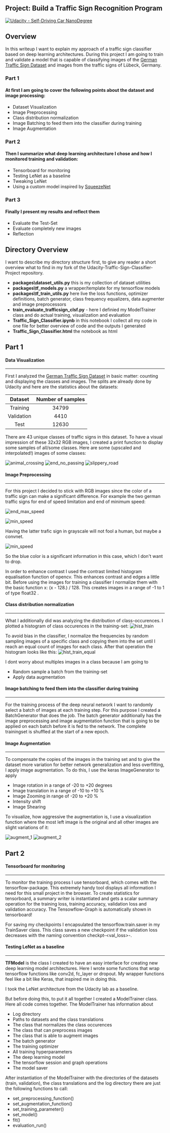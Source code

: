 ## Project: Build a Traffic Sign Recognition Program
[![Udacity - Self-Driving Car NanoDegree](https://s3.amazonaws.com/udacity-sdc/github/shield-carnd.svg)](http://www.udacity.com/drive)

Overview
---
In this writeup I want to explain my approach of a traffic sign classifier based on deep learning architectures. During this project I am going to train and validate a model that is capable of classifying images of the [German Traffic Sign Dataset](http://benchmark.ini.rub.de/?section=gtsrb&subsection=dataset) and images from the traffic signs of Lübeck, Germany. 

### Part 1
#### At first I am going to cover the following points about the dataset and image processing:

  * Dataset Visualization
  * Image Preprocessing
  * Class distribution normalization
  * Image Batching to feed them into the classifier during training
  * Image Augmentation
  
### Part 2
#### Then I summarize what deep learning architecture I chose and how I monitored training and validation:

  * Tensorboard for monitoring
  * Testing LeNet as a baseline
  * Tweaking LeNet
  * Using a custom model inspired by [SqueezeNet](https://arxiv.org/abs/1602.07360)
  
### Part 3 
#### Finally I present my results and reflect them

  * Evaluate the Test-Set 
  * Evaluate completely new images
  * Reflection



## Directory Overview
I want to describe my directory structure first, to give any reader a short overview what to find in my fork of the Udacity-Traffic-Sign-Classifier-Project repository.

  * **packages\dataset_utils.py** this is my collection of dataset utilities
  * **packages\tf_models.py** a wrapper/template for my tensorflow models
  * **packages\tf_train_utils.py** here live the loss functions, optimizer definitions, batch generator, class frequency equalizers, data augmenter and image preprocessors
  * **train_evaluate_trafficsign_clsf.py** - here I definied my ModelTrainer class and do actual training, visualization and evaluation
  * **Traffic_Sign_Classifier.ipynb** in this notebook I collect all my code in one file for better overview of code and the outputs I generated
  * **Traffic_Sign_Classifier.html** the notebook as html
  
  

## Part 1
#### Data Visualization
---
First I analyzed the [German Traffic Sign Dataset](http://benchmark.ini.rub.de/?section=gtsrb&subsection=dataset) in basic matter: counting and displaying the classes and images. The splits are already done by Udacity and here are the statistics about the datasets:

| Dataset | Number of samples |
| :-----: | :---------------: |
| Training | 34799 |
| Validation | 4410 |
| Test | 12630 |

There are 43 unique classes of traffic signs in this dataset. To have a visual impression of these 32x32 RGB images, I created a print function to display some samples of all/some classes. Here are some (upscaled and interpolated!) images of some classes:

![animal_crossing](https://github.com/StefanGerlach/CarND-Traffic-Sign-Classifier-Project/blob/master/images/animal_crossing_example_images.PNG "Examples for animal crossing traffic signs")
![end_no_passing](https://github.com/StefanGerlach/CarND-Traffic-Sign-Classifier-Project/blob/master/images/end_of_no_passing_images_example.PNG "Examples for end of no passing traffic signs")
![slippery_road](https://github.com/StefanGerlach/CarND-Traffic-Sign-Classifier-Project/blob/master/images/slippery_road_images_example.PNG "Examples for slippery road traffic signs")


#### Image Preprocessing
---
For this project I decided to stick with RGB images since the color of a traffic sign can make a significant difference. For example the two german traffic signs for end of speed limitation and end of minimum speed:

![end_max_speed](https://github.com/StefanGerlach/CarND-Traffic-Sign-Classifier-Project/blob/master/images/ende_zulaessige_geschwindigkeit_30.png "Example for end of speed limit")

![min_speed](https://github.com/StefanGerlach/CarND-Traffic-Sign-Classifier-Project/blob/master/images/ende_mindest_geschwindigkeit_30.png "Example for minimum speed")

Having the latter trafic sign in grayscale will not fool a human, but maybe a convnet.

![min_speed](https://github.com/StefanGerlach/CarND-Traffic-Sign-Classifier-Project/blob/master/images/ende_mindest_geschwindigkeit_30_gray.png "Example for minimum speed")

So the blue color is a significant information in this case, which I don't want to drop. 

In order to enhance contrast I used the contrast limited histogram equalisation function of opencv. This enhances contrast and edges a little bit. Before using the images for training a classifier I normalize them with the basic function x: (x - 128.) / 128. This creates images in a range of -1 to 1 of type float32 .


#### Class distribution normalization
---
What I additionally did was analyzing the distribution of class-occurences. I plotted a histogram of class occurences in the training-set:
![hist_train](https://github.com/StefanGerlach/CarND-Traffic-Sign-Classifier-Project/blob/master/images/hist_traindata.png "histogram of class occurences in trainset")

To avoid bias in the classifier, I normalize the frequencies by random sampling images of a specific class and copying them into the set until I reach an equal count of images for each class. After that operation the histogram looks like this:
![hist_train_equal](https://github.com/StefanGerlach/CarND-Traffic-Sign-Classifier-Project/blob/master/images/hist_testdata_equalized.png "histogram of normalized class occurences in trainset")

I dont worry about multiples images in a class because I am going to
  * Random sample a batch from the training-set
  * Apply data augmentation


#### Image batching to feed them into the classifier during training
---
For the training process of the deep neural network I want to randomly select a batch of images at each training step. For this purpose I created a BatchGenerator that does the job. The batch generator additionally has the image preprocessing and image augmentation function that is going to be applied on each batch before it is fed to the network. The complete trainingset is shuffled at the start of a new epoch.


#### Image Augmentation
---
To compensate the copies of the images in the training set and to give the dataset more variation for better network generalization and less overfitting, I apply image augmentation. To do this, I use the keras ImageGenerator to apply 

 * Image rotation in a range of -20 to +20 degrees
 * Image translation in a range of -10 to +10 %
 * Image Zooming in range of -20 to +20 %
 * Intensity shift 
 * Image Shearing

To visualize, how aggressive the augmentation is, I use a visualization function where the most left image is the original and all other images are slight variations of it:

![augment_1](https://github.com/StefanGerlach/CarND-Traffic-Sign-Classifier-Project/blob/master/images/augmentation_0.PNG "Testing image augmentation")
![augment_2](https://github.com/StefanGerlach/CarND-Traffic-Sign-Classifier-Project/blob/master/images/augmentation_1.PNG "Testing image augmentation")



## Part 2
#### Tensorboard for monitoring
---
To monitor the training process I use tensorboard, which comes with the tensorflow-package. This extremely handy tool displays all information I need for this small project in the browser. To create statistics for tensorboard, a summary writer is instantiated and gets a scalar summary operation for the training loss, training accuracy, validation loss and validation accuracy. The Tensowflow-Graph is automatically shown in tensorboard!

For saving my checkpoints I encapsulated the tensorflow.train.saver in my TrainSaver class. This class saves a new checkpoint if the validation loss decreases with the naming convention <logdir>checkpt-<val_loss>-<epoch>.
 
 
#### Testing LeNet as a baseline
---

**TFModel** is the class I created to have an easy interface for creating new deep learning model architectures. Here I wrote some functions that wrap tensorflow functions like conv2d, fc_layer or dropout. My wrapper functions feel like a bit like Keras, that inspired me in doing this. 

I took the LeNet architecture from the Udacity lab as a baseline.

But before doing this, to put it all together I created a ModelTrainer class. Here all code comes together. The ModelTrainer has information about 
  * Log directory
  * Paths to datasets and the class translations
  * The class that normalizes the class occurences
  * The class that can preprocess images
  * The class that is able to augment images
  * The batch generator
  * The training optimizer
  * All training hyperparameters
  * The deep learning model 
  * The tensorflow session and graph operations
  * The model saver
  
After instantiation of the ModelTrainer with the directories of the datasets (train, validation), the class translations and the log directory there are just the following functions to call:

  * set_preprocessing_function()
  * set_augmentation_function()
  * set_training_parameter()
  * set_model()
  * fit()
  * evaluation_run()

